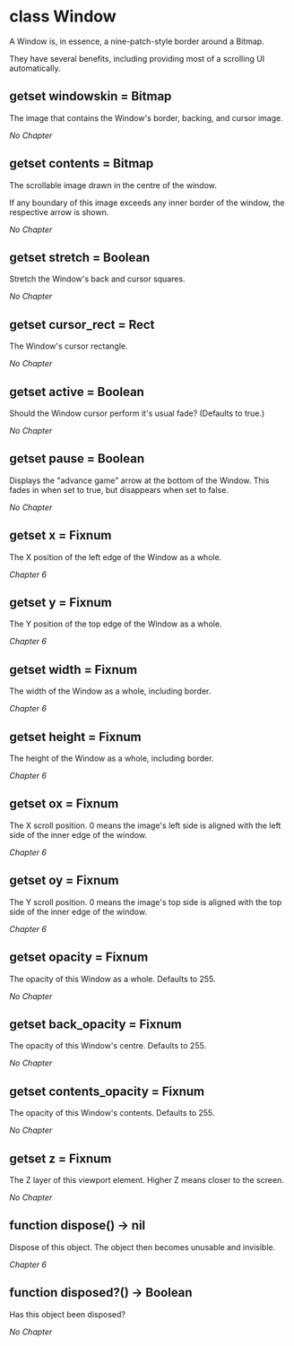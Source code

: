 # class Window

A Window is, in essence, a nine-patch-style border around a Bitmap.

They have several benefits, including providing most of a scrolling UI automatically.

## getset windowskin = Bitmap

The image that contains the Window's border, backing, and cursor image.

*No Chapter*


## getset contents = Bitmap

The scrollable image drawn in the centre of the window.

If any boundary of this image exceeds any inner border of the window, the respective arrow is shown.

*No Chapter*


## getset stretch = Boolean

Stretch the Window's back and cursor squares.

*No Chapter*


## getset cursor\_rect = Rect

The Window's cursor rectangle.

*No Chapter*


## getset active = Boolean

Should the Window cursor perform it's usual fade? (Defaults to true.)

*No Chapter*


## getset pause = Boolean

Displays the "advance game" arrow at the bottom of the Window. This fades in when set to true, but disappears when set to false.

*No Chapter*


## getset x = Fixnum

The X position of the left edge of the Window as a whole.

*Chapter 6*


## getset y = Fixnum

The Y position of the top edge of the Window as a whole.

*Chapter 6*


## getset width = Fixnum

The width of the Window as a whole, including border.

*Chapter 6*


## getset height = Fixnum

The height of the Window as a whole, including border.

*Chapter 6*


## getset ox = Fixnum

The X scroll position. 0 means the image's left side is aligned with the left side of the inner edge of the window.

*Chapter 6*


## getset oy = Fixnum

The Y scroll position. 0 means the image's top side is aligned with the top side of the inner edge of the window.

*Chapter 6*


## getset opacity = Fixnum

The opacity of this Window as a whole. Defaults to 255.

*No Chapter*


## getset back\_opacity = Fixnum

The opacity of this Window's centre. Defaults to 255.

*No Chapter*


## getset contents\_opacity = Fixnum

The opacity of this Window's contents. Defaults to 255.

*No Chapter*


## getset z = Fixnum

The Z layer of this viewport element. Higher Z means closer to the screen.

*No Chapter*


## function dispose() -> nil

Dispose of this object. The object then becomes unusable and invisible.

*Chapter 6*


## function disposed?() -> Boolean

Has this object been disposed?

*No Chapter*
